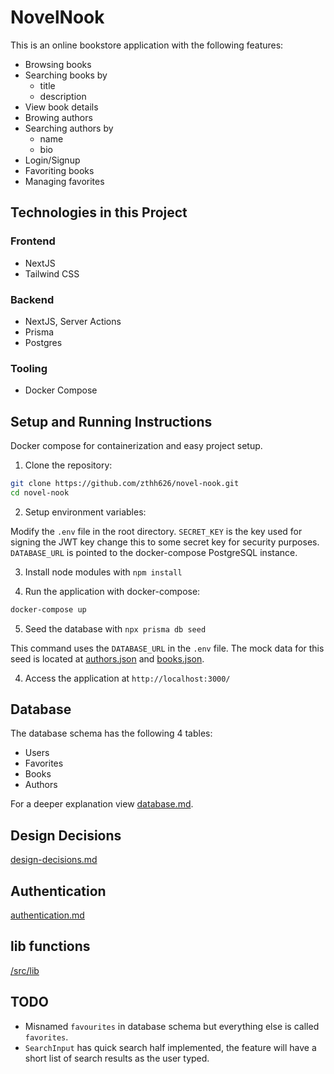 # NovelNook

This is an online bookstore application with the following features:
- Browsing books
- Searching books by
    - title
    - description
- View book details
- Browing authors
- Searching authors by
    - name
    - bio
- Login/Signup
- Favoriting books
- Managing favorites

## Technologies in this Project

### Frontend

- NextJS
- Tailwind CSS

### Backend

- NextJS, Server Actions
- Prisma
- Postgres

### Tooling

- Docker Compose

## Setup and Running Instructions

Docker compose for containerization and easy project setup.

1. Clone the repository:

```bash
git clone https://github.com/zthh626/novel-nook.git
cd novel-nook
```

2. Setup environment variables:

Modify the `.env` file in the root directory. `SECRET_KEY` is the key used for signing the JWT key change this to some secret key for security purposes. `DATABASE_URL` is pointed to the docker-compose PostgreSQL instance.

3. Install node modules with `npm install`

4. Run the application with docker-compose:

```bash
docker-compose up
```

5. Seed the database with `npx prisma db seed`

This command uses the `DATABASE_URL` in the `.env` file. The mock data for this seed is located at [authors.json](/prisma/seed/authors.json) and [books.json](/prisma/seed/books.json).

4. Access the application at `http://localhost:3000/`

## Database

The database schema has the following 4 tables:
- Users
- Favorites
- Books
- Authors

For a deeper explanation view [database.md](/docs/database.md).

## Design Decisions

[design-decisions.md](/docs/design-decisions.md)

## Authentication

[authentication.md](/docs/authentication.md)

## lib functions

[/src/lib](/src/lib/README.md)

## TODO

- Misnamed `favourites` in database schema but everything else is called `favorites`.
- `SearchInput` has quick search half implemented, the feature will have a short list of search results as the user typed.